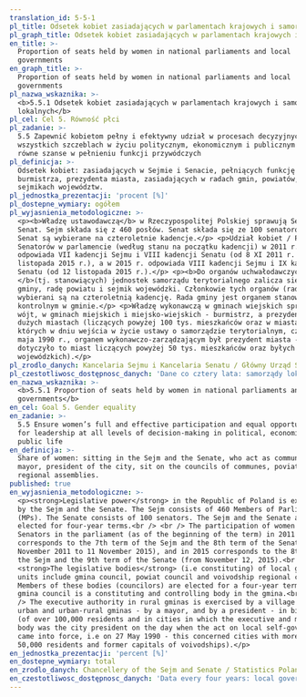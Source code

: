 ```yaml
---
translation_id: 5-5-1
pl_title: Odsetek kobiet zasiadających w parlamentach krajowych i samorządach lokalnych
pl_graph_title: Odsetek kobiet zasiadających w parlamentach krajowych i samorządach lokalnych
en_title: >-
  Proportion of seats held by women in national parliaments and local
  governments
en_graph_title: >-
  Proportion of seats held by women in national parliaments and local
  governments
pl_nazwa_wskaznika: >-
  <b>5.5.1 Odsetek kobiet zasiadających w parlamentach krajowych i samorządach
  lokalnych</b>
pl_cel: Cel 5. Równość płci
pl_zadanie: >-
  5.5 Zapewnić kobietom pełny i efektywny udział w procesach decyzyjnych na
  wszystkich szczeblach w życiu politycznym, ekonomicznym i publicznym oraz
  równe szanse w pełnieniu funkcji przywódczych
pl_definicja: >-
  Odsetek kobiet: zasiadających w Sejmie i Senacie, pełniących funkcję wójta,
  burmistrza, prezydenta miasta, zasiadających w radach gmin, powiatów,
  sejmikach województw.
pl_jednostka_prezentacji: 'procent [%]'
pl_dostepne_wymiary: ogółem
pl_wyjasnienia_metodologiczne: >-
  <p><b>Władzę ustawodawczą</b> w Rzeczypospolitej Polskiej sprawują Sejm i
  Senat. Sejm składa się z 460 posłów. Senat składa się ze 100 senatorów. Sejm i
  Senat są wybierane na czteroletnie kadencje.</p> <p>Udział kobiet / Posłów /
  Senatorów w parlamencie (według stanu na początku kadencji) w 2011 r.
  odpowiada VII kadencji Sejmu i VIII kadencji Senatu (od 8 XI 2011 r. do 11
  listopada 2015 r.), a w 2015 r. odpowiada VIII kadencji Sejmu i IX kadencji
  Senatu (od 12 listopada 2015 r.).</p> <p><b>Do organów uchwałodawczych
  </b>(tj. stanowiących) jednostek samorządu terytorialnego zalicza się radę
  gminy, radę powiatu i sejmik wojewódzki. Członkowie tych organów (radni)
  wybierani są na czteroletnią kadencję. Rada gminy jest organem stanowiącym i
  kontrolnym w gminie.</p> <p>Władzę wykonawczą w gminach wiejskich sprawuje
  wójt, w gminach miejskich i miejsko-wiejskich - burmistrz, a prezydent - w
  dużych miastach (liczących powyżej 100 tys. mieszkańców oraz w miastach, w
  których w dniu wejścia w życie ustawy o samorządzie terytorialnym, czyli 27
  maja 1990 r., organem wykonawczo-zarządzającym był prezydent miasta -
  dotyczyło to miast liczących powyżej 50 tys. mieszkańców oraz byłych miast
  wojewódzkich).</p>
pl_zrodlo_danych: Kancelaria Sejmu i Kancelaria Senatu / Główny Urząd Statystyczny
pl_czestotliwosc_dostępnosc_danych: 'Dane co cztery lata: samorządy lokalne od 2010 r., parlament od 2011 r.'
en_nazwa_wskaznika: >-
  <b>5.5.1 Proportion of seats held by women in national parliaments and local
  governments</b>
en_cel: Goal 5. Gender equality
en_zadanie: >-
  5.5 Ensure women’s full and effective participation and equal opportunities
  for leadership at all levels of decision-making in political, economic and
  public life
en_definicja: >-
  Share of women: sitting in the Sejm and the Senate, who act as commune head,
  mayor, president of the city, sit on the councils of communes, poviats,
  regional assemblies.
published: true
en_wyjasnienia_metodologiczne: >-
  <p><strong>Legislative power</strong> in the Republic of Poland is exercised
  by the Sejm and the Senate. The Sejm consists of 460 Members of Parliament
  (MPs). The Senate consists of 100 senators. The Sejm and the Senate are
  elected for four-year terms.<br /> <br /> The participation of women / MPs /
  Senators in the parliament (as of the beginning of the term) in 2011
  corresponds to the 7th term of the Sejm and the 8th term of the Senate (from 8
  November 2011 to 11 November 2015), and in 2015 corresponds to the 8th term of
  the Sejm and the 9th term of the Senate (from November 12, 2015).<br /> <br />
  <strong>The legislative bodies</strong> (i.e constituting) of local government
  units include gmina council, powiat council and voivodship regional council.
  Members of these bodies (councilors) are elected for a four-year term. The
  gmina council is a constituting and controlling body in the gmina.<br /> <br
  /> The executive authority in rural gminas is exercised by a village mayor, in
  urban and urban-rural gminas - by a mayor, and by a president - in big cities
  (of over 100,000 residents and in cities in which the executive and managing
  body was the city president on the day when the act on local self-government
  came into force, i.e on 27 May 1990 - this concerned cities with more than
  50,000 residents and former capitals of voivodships).</p>
en_jednostka_prezentacji: 'percent [%]'
en_dostepne_wymiary: total
en_zrodlo_danych: Chancellery of the Sejm and Senate / Statistics Poland
en_czestotliwosc_dostępnosc_danych: 'Data every four years: local governments since 2010, parliament since 2011'
---
```

